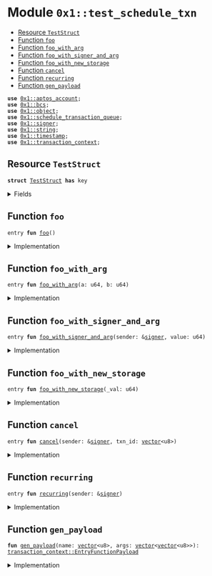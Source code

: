 
<a id="0x1_test_schedule_txn"></a>

# Module `0x1::test_schedule_txn`



-  [Resource `TestStruct`](#0x1_test_schedule_txn_TestStruct)
-  [Function `foo`](#0x1_test_schedule_txn_foo)
-  [Function `foo_with_arg`](#0x1_test_schedule_txn_foo_with_arg)
-  [Function `foo_with_signer_and_arg`](#0x1_test_schedule_txn_foo_with_signer_and_arg)
-  [Function `foo_with_new_storage`](#0x1_test_schedule_txn_foo_with_new_storage)
-  [Function `cancel`](#0x1_test_schedule_txn_cancel)
-  [Function `recurring`](#0x1_test_schedule_txn_recurring)
-  [Function `gen_payload`](#0x1_test_schedule_txn_gen_payload)


<pre><code><b>use</b> <a href="aptos_account.md#0x1_aptos_account">0x1::aptos_account</a>;
<b>use</b> <a href="../../aptos-stdlib/../move-stdlib/doc/bcs.md#0x1_bcs">0x1::bcs</a>;
<b>use</b> <a href="object.md#0x1_object">0x1::object</a>;
<b>use</b> <a href="schedule_transaction_queue.md#0x1_schedule_transaction_queue">0x1::schedule_transaction_queue</a>;
<b>use</b> <a href="../../aptos-stdlib/../move-stdlib/doc/signer.md#0x1_signer">0x1::signer</a>;
<b>use</b> <a href="../../aptos-stdlib/../move-stdlib/doc/string.md#0x1_string">0x1::string</a>;
<b>use</b> <a href="timestamp.md#0x1_timestamp">0x1::timestamp</a>;
<b>use</b> <a href="transaction_context.md#0x1_transaction_context">0x1::transaction_context</a>;
</code></pre>



<a id="0x1_test_schedule_txn_TestStruct"></a>

## Resource `TestStruct`



<pre><code><b>struct</b> <a href="test_schedule_txn.md#0x1_test_schedule_txn_TestStruct">TestStruct</a> <b>has</b> key
</code></pre>



<details>
<summary>Fields</summary>


<dl>
<dt>
<code>a: u64</code>
</dt>
<dd>

</dd>
<dt>
<code>b: u64</code>
</dt>
<dd>

</dd>
</dl>


</details>

<a id="0x1_test_schedule_txn_foo"></a>

## Function `foo`



<pre><code>entry <b>fun</b> <a href="test_schedule_txn.md#0x1_test_schedule_txn_foo">foo</a>()
</code></pre>



<details>
<summary>Implementation</summary>


<pre><code>entry <b>fun</b> <a href="test_schedule_txn.md#0x1_test_schedule_txn_foo">foo</a>() <b>acquires</b> <a href="test_schedule_txn.md#0x1_test_schedule_txn_TestStruct">TestStruct</a> {
    <b>let</b> v = <b>borrow_global_mut</b>&lt;<a href="test_schedule_txn.md#0x1_test_schedule_txn_TestStruct">TestStruct</a>&gt;(@core_resources);
    v.a = 0;
    v.b = 0;
}
</code></pre>



</details>

<a id="0x1_test_schedule_txn_foo_with_arg"></a>

## Function `foo_with_arg`



<pre><code>entry <b>fun</b> <a href="test_schedule_txn.md#0x1_test_schedule_txn_foo_with_arg">foo_with_arg</a>(a: u64, b: u64)
</code></pre>



<details>
<summary>Implementation</summary>


<pre><code>entry <b>fun</b> <a href="test_schedule_txn.md#0x1_test_schedule_txn_foo_with_arg">foo_with_arg</a>(a: u64, b: u64) <b>acquires</b> <a href="test_schedule_txn.md#0x1_test_schedule_txn_TestStruct">TestStruct</a> {
    <b>let</b> v = <b>borrow_global_mut</b>&lt;<a href="test_schedule_txn.md#0x1_test_schedule_txn_TestStruct">TestStruct</a>&gt;(@core_resources);
    v.a = a;
    v.b = b;
}
</code></pre>



</details>

<a id="0x1_test_schedule_txn_foo_with_signer_and_arg"></a>

## Function `foo_with_signer_and_arg`



<pre><code>entry <b>fun</b> <a href="test_schedule_txn.md#0x1_test_schedule_txn_foo_with_signer_and_arg">foo_with_signer_and_arg</a>(sender: &<a href="../../aptos-stdlib/../move-stdlib/doc/signer.md#0x1_signer">signer</a>, value: u64)
</code></pre>



<details>
<summary>Implementation</summary>


<pre><code>entry <b>fun</b> <a href="test_schedule_txn.md#0x1_test_schedule_txn_foo_with_signer_and_arg">foo_with_signer_and_arg</a>(sender: &<a href="../../aptos-stdlib/../move-stdlib/doc/signer.md#0x1_signer">signer</a>, value: u64) {
    <a href="aptos_account.md#0x1_aptos_account_transfer">aptos_account::transfer</a>(sender, @0x12345, value);
}
</code></pre>



</details>

<a id="0x1_test_schedule_txn_foo_with_new_storage"></a>

## Function `foo_with_new_storage`



<pre><code>entry <b>fun</b> <a href="test_schedule_txn.md#0x1_test_schedule_txn_foo_with_new_storage">foo_with_new_storage</a>(_val: u64)
</code></pre>



<details>
<summary>Implementation</summary>


<pre><code>entry <b>fun</b> <a href="test_schedule_txn.md#0x1_test_schedule_txn_foo_with_new_storage">foo_with_new_storage</a>(_val: u64) {
    <a href="object.md#0x1_object_create_object">object::create_object</a>(@core_resources);
}
</code></pre>



</details>

<a id="0x1_test_schedule_txn_cancel"></a>

## Function `cancel`



<pre><code>entry <b>fun</b> <a href="test_schedule_txn.md#0x1_test_schedule_txn_cancel">cancel</a>(sender: &<a href="../../aptos-stdlib/../move-stdlib/doc/signer.md#0x1_signer">signer</a>, txn_id: <a href="../../aptos-stdlib/../move-stdlib/doc/vector.md#0x1_vector">vector</a>&lt;u8&gt;)
</code></pre>



<details>
<summary>Implementation</summary>


<pre><code>entry <b>fun</b> <a href="test_schedule_txn.md#0x1_test_schedule_txn_cancel">cancel</a>(sender: &<a href="../../aptos-stdlib/../move-stdlib/doc/signer.md#0x1_signer">signer</a>, txn_id: <a href="../../aptos-stdlib/../move-stdlib/doc/vector.md#0x1_vector">vector</a>&lt;u8&gt;) {
    <a href="schedule_transaction_queue.md#0x1_schedule_transaction_queue_cancel">schedule_transaction_queue::cancel</a>(sender, txn_id);
}
</code></pre>



</details>

<a id="0x1_test_schedule_txn_recurring"></a>

## Function `recurring`



<pre><code>entry <b>fun</b> <a href="test_schedule_txn.md#0x1_test_schedule_txn_recurring">recurring</a>(sender: &<a href="../../aptos-stdlib/../move-stdlib/doc/signer.md#0x1_signer">signer</a>)
</code></pre>



<details>
<summary>Implementation</summary>


<pre><code>entry <b>fun</b> <a href="test_schedule_txn.md#0x1_test_schedule_txn_recurring">recurring</a>(sender: &<a href="../../aptos-stdlib/../move-stdlib/doc/signer.md#0x1_signer">signer</a>) {
    <b>let</b> addr = <a href="../../aptos-stdlib/../move-stdlib/doc/signer.md#0x1_signer_address_of">signer::address_of</a>(sender);
    <b>let</b> <a href="timestamp.md#0x1_timestamp">timestamp</a> = <a href="timestamp.md#0x1_timestamp_now_seconds">timestamp::now_seconds</a>();
    <b>if</b> (!<b>exists</b>&lt;<a href="test_schedule_txn.md#0x1_test_schedule_txn_TestStruct">TestStruct</a>&gt;(addr)) {
        <b>move_to</b>(sender, <a href="test_schedule_txn.md#0x1_test_schedule_txn_TestStruct">TestStruct</a> { a: 1, b: 2 });
    };
    <b>let</b> txn = <a href="schedule_transaction_queue.md#0x1_schedule_transaction_queue_new_transaction">schedule_transaction_queue::new_transaction</a>(
        <a href="timestamp.md#0x1_timestamp">timestamp</a> + 1,
        100000,
        <a href="test_schedule_txn.md#0x1_test_schedule_txn_gen_payload">gen_payload</a>(b"recurring", <a href="../../aptos-stdlib/../move-stdlib/doc/vector.md#0x1_vector">vector</a>[]),
        addr,
    );
    <a href="schedule_transaction_queue.md#0x1_schedule_transaction_queue_insert">schedule_transaction_queue::insert</a>(sender, txn);
    <b>if</b> (<a href="timestamp.md#0x1_timestamp">timestamp</a> % 3 == 0) {
        <b>let</b> txn = <a href="schedule_transaction_queue.md#0x1_schedule_transaction_queue_new_transaction">schedule_transaction_queue::new_transaction</a>(
            <a href="timestamp.md#0x1_timestamp">timestamp</a> + 2,
            1000,
            <a href="test_schedule_txn.md#0x1_test_schedule_txn_gen_payload">gen_payload</a>(b"foo", <a href="../../aptos-stdlib/../move-stdlib/doc/vector.md#0x1_vector">vector</a>[]),
            addr,
        );
        <a href="schedule_transaction_queue.md#0x1_schedule_transaction_queue_insert">schedule_transaction_queue::insert</a>(sender, txn);
    };
    <b>if</b> (<a href="timestamp.md#0x1_timestamp">timestamp</a> % 3 == 1) {
        <b>let</b> txn = <a href="schedule_transaction_queue.md#0x1_schedule_transaction_queue_new_transaction">schedule_transaction_queue::new_transaction</a>(
            <a href="timestamp.md#0x1_timestamp">timestamp</a> + 3,
            1000,
            <a href="test_schedule_txn.md#0x1_test_schedule_txn_gen_payload">gen_payload</a>(b"foo_with_arg", <a href="../../aptos-stdlib/../move-stdlib/doc/vector.md#0x1_vector">vector</a>[<a href="../../aptos-stdlib/../move-stdlib/doc/bcs.md#0x1_bcs_to_bytes">bcs::to_bytes</a>(&<a href="timestamp.md#0x1_timestamp">timestamp</a>), <a href="../../aptos-stdlib/../move-stdlib/doc/bcs.md#0x1_bcs_to_bytes">bcs::to_bytes</a>(&(<a href="timestamp.md#0x1_timestamp">timestamp</a> % 1234))]),
            addr,
        );
        <a href="schedule_transaction_queue.md#0x1_schedule_transaction_queue_insert">schedule_transaction_queue::insert</a>(sender, txn);
    };
    <b>if</b> (<a href="timestamp.md#0x1_timestamp">timestamp</a> % 3 == 2) {
        <b>let</b> txn = <a href="schedule_transaction_queue.md#0x1_schedule_transaction_queue_new_transaction">schedule_transaction_queue::new_transaction</a>(
            <a href="timestamp.md#0x1_timestamp">timestamp</a> + 4,
            1000,
            <a href="test_schedule_txn.md#0x1_test_schedule_txn_gen_payload">gen_payload</a>(b"foo_with_signer_and_arg", <a href="../../aptos-stdlib/../move-stdlib/doc/vector.md#0x1_vector">vector</a>[<a href="../../aptos-stdlib/../move-stdlib/doc/bcs.md#0x1_bcs_to_bytes">bcs::to_bytes</a>(&100)]),
            addr,
        );
        <a href="schedule_transaction_queue.md#0x1_schedule_transaction_queue_insert">schedule_transaction_queue::insert</a>(sender, txn);
    };

    <b>if</b> (<a href="timestamp.md#0x1_timestamp">timestamp</a> % 5 == 0) {
        <b>let</b> i = 50;
        <b>while</b> (i &gt; 0) {
            <b>let</b> txn = <a href="schedule_transaction_queue.md#0x1_schedule_transaction_queue_new_transaction">schedule_transaction_queue::new_transaction</a>(
                <a href="timestamp.md#0x1_timestamp">timestamp</a> + 5 + i % 2,
                1000,
                <a href="test_schedule_txn.md#0x1_test_schedule_txn_gen_payload">gen_payload</a>(b"foo_with_new_storage", <a href="../../aptos-stdlib/../move-stdlib/doc/vector.md#0x1_vector">vector</a>[<a href="../../aptos-stdlib/../move-stdlib/doc/bcs.md#0x1_bcs_to_bytes">bcs::to_bytes</a>(&i)]),
                addr,
            );
            <b>let</b> id = <a href="schedule_transaction_queue.md#0x1_schedule_transaction_queue_insert">schedule_transaction_queue::insert</a>(sender, txn);
            <b>if</b> (i % 3 == 0) {
                // schedule a closer txn <b>to</b> test cancel
                <b>let</b> txn = <a href="schedule_transaction_queue.md#0x1_schedule_transaction_queue_new_transaction">schedule_transaction_queue::new_transaction</a>(
                    <a href="timestamp.md#0x1_timestamp">timestamp</a> + i,
                    1000,
                    <a href="test_schedule_txn.md#0x1_test_schedule_txn_gen_payload">gen_payload</a>(b"cancel", <a href="../../aptos-stdlib/../move-stdlib/doc/vector.md#0x1_vector">vector</a>[<a href="../../aptos-stdlib/../move-stdlib/doc/bcs.md#0x1_bcs_to_bytes">bcs::to_bytes</a>(&id)]),
                    addr,
                );
                <a href="schedule_transaction_queue.md#0x1_schedule_transaction_queue_insert">schedule_transaction_queue::insert</a>(sender, txn);
            };
            i = i - 1;
        }
    };

    <b>if</b> (<a href="timestamp.md#0x1_timestamp">timestamp</a> % 5 == 1) {
        // out of gas
        <b>let</b> txn = <a href="schedule_transaction_queue.md#0x1_schedule_transaction_queue_new_transaction">schedule_transaction_queue::new_transaction</a>(
            <a href="timestamp.md#0x1_timestamp">timestamp</a> + 4,
            0,
            <a href="test_schedule_txn.md#0x1_test_schedule_txn_gen_payload">gen_payload</a>(b"foo_with_signer_and_arg", <a href="../../aptos-stdlib/../move-stdlib/doc/vector.md#0x1_vector">vector</a>[<a href="../../aptos-stdlib/../move-stdlib/doc/bcs.md#0x1_bcs_to_bytes">bcs::to_bytes</a>(&100)]),
            addr,
        );
        <a href="schedule_transaction_queue.md#0x1_schedule_transaction_queue_insert">schedule_transaction_queue::insert</a>(sender, txn);
    }
}
</code></pre>



</details>

<a id="0x1_test_schedule_txn_gen_payload"></a>

## Function `gen_payload`



<pre><code><b>fun</b> <a href="test_schedule_txn.md#0x1_test_schedule_txn_gen_payload">gen_payload</a>(name: <a href="../../aptos-stdlib/../move-stdlib/doc/vector.md#0x1_vector">vector</a>&lt;u8&gt;, args: <a href="../../aptos-stdlib/../move-stdlib/doc/vector.md#0x1_vector">vector</a>&lt;<a href="../../aptos-stdlib/../move-stdlib/doc/vector.md#0x1_vector">vector</a>&lt;u8&gt;&gt;): <a href="transaction_context.md#0x1_transaction_context_EntryFunctionPayload">transaction_context::EntryFunctionPayload</a>
</code></pre>



<details>
<summary>Implementation</summary>


<pre><code><b>fun</b> <a href="test_schedule_txn.md#0x1_test_schedule_txn_gen_payload">gen_payload</a>(name: <a href="../../aptos-stdlib/../move-stdlib/doc/vector.md#0x1_vector">vector</a>&lt;u8&gt;, args: <a href="../../aptos-stdlib/../move-stdlib/doc/vector.md#0x1_vector">vector</a>&lt;<a href="../../aptos-stdlib/../move-stdlib/doc/vector.md#0x1_vector">vector</a>&lt;u8&gt;&gt;): EntryFunctionPayload {
    <a href="transaction_context.md#0x1_transaction_context_new_entry_function_payload">transaction_context::new_entry_function_payload</a>(@0x1, <a href="../../aptos-stdlib/../move-stdlib/doc/string.md#0x1_string_utf8">string::utf8</a>(b"<a href="test_schedule_txn.md#0x1_test_schedule_txn">test_schedule_txn</a>"), <a href="../../aptos-stdlib/../move-stdlib/doc/string.md#0x1_string_utf8">string::utf8</a>(name), <a href="../../aptos-stdlib/../move-stdlib/doc/vector.md#0x1_vector">vector</a>[], args)
}
</code></pre>



</details>


[move-book]: https://aptos.dev/move/book/SUMMARY
